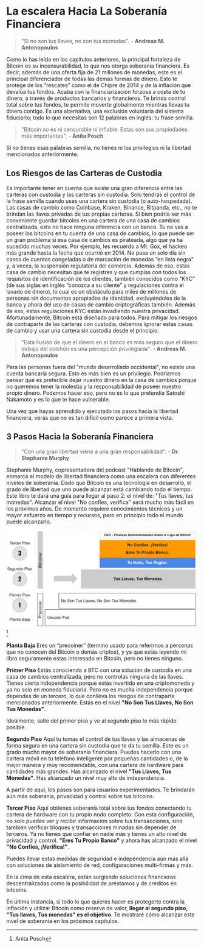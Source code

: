 # La escalera Hacia La Soberanía Financiera

> "Si no son tus llaves, no son tus monedas". - **Andreas M. Antonopoulos**

Como lo has leído en los capítulos anteriores, la principal fortaleza de Bitcoin es su incensurabilidad, lo que nos otorga soberanía financiera. Es decir, además de una oferta fija de 21 millones de monedas, este es el principal diferenciador de todas las demás formas de dinero. Esto te protege de los “rescates” como el de Chipre de 2014 y de la inflación que devalúa tus fondos. Acaba con la financiarización forzosa a costa de tu dinero, a través de productos bancarios y financieros. Te brinda control total sobre tus fondos, te permite moverte globalmente mientras llevas tu dinero contigo. Es una alternativa, una exclusión voluntaria del sistema fiduciario; todo lo que necesitas son 12 palabras en inglés: tu frase semilla.

> "Bitcoin no es ni censurable ni inflable. Estas son sus propiedades más importantes". - **Anita Posch**

Si no tienes esas palabras semilla, no tienes ni los privilegios ni la libertad mencionados anteriormente.

## Los Riesgos de las Carteras de Custodia
Es importante tener en cuenta que existe una gran diferencia entre las carteras con custodia y las carteras sin custodia. Solo tendrás el control de la frase semilla cuando uses una cartera sin custodia (o auto-hospedada). Las casas de cambio como Coinbase, Kraken, Binance, Bitpanda, etc., no te brindan las llaves privadas de tus propias carteras. Si bien podría ser más conveniente guardar bitcoins en una cartera de una casa de cambios centralizada, esto no hace ninguna diferencia con un banco. Tu no vas a poseer los bitcoins en tu cuenta de una casa de cambios, lo que puede ser un gran problema si esa casa de cambios es pirateada, algo que ya ha sucedido muchas veces. Por ejemplo, les recuerdo a Mt. Gox, el hackeo más grande hasta la fecha que ocurrió en 2014. No pasa un solo día sin casos de cuentas congeladas o de marcación de monedas “en lista negra” y, a veces, la suspensión regulatoria del comercio. Además de eso, estas casa de cambio necesitan que te registres y que cumplas con todos los requisitos de identificación de los clientes, también conocidos como “KYC” (de sus siglas en inglés “conozca a su cliente” y regulaciones contra el lavado de dinero), lo cual es un obstáculo para miles de millones de personas sin documentos apropiados de identidad, excluyéndoles de la banca y ahora del uso de casas de cambio criptográficas también. Además de eso, estas regulaciones KYC están invadiendo nuestra privacidad. Afortunadamente, Bitcoin está diseñado para todos. Para mitigar los riesgos de contraparte de las carteras con custodia, debemos ignorar estas casas de cambio y usar una cartera sin custodia desde el principio.

> "Esta ilusión de que el dinero en el banco es más seguro que el dinero debajo del colchón es una percepción privilegiada". - **Andreas M. Antonopoulos**

Para las personas fuera del "mundo desarrollado occidental", no existe una cuenta bancaria segura. Esto es más bien es un privilegio. Podríamos pensar que es preferible dejar nuestro dinero en la casa de cambios porque no queremos tener la molestia y la responsabilidad de poseer nuestro propio dinero. Podemos hacer eso, pero no es lo que pretendía Satoshi Nakamoto y es lo que te hace vulnerable.

Una vez que hayas aprendido y ejecutado los pasos hacia la libertad financiera, verás que no es tan difícil como parece a primera vista.

## 3 Pasos Hacia la Soberanía Financiera

> "Con una gran libertad viene a una gran responsabilidad". - **Dr. Stephanie Murphy**

Stephanie Murphy, copresentadora del podcast "Hablando de Bitcoin", enmarca el modelo de libertad financiera como una escalera con diferentes niveles de soberanía. Dado que Bitcoin es una tecnología en desarrollo, el grado de libertad que uno puede alcanzar está cambiando todo el tiempo. Este libro te dará una guía para llegar al paso 2: el nivel de: "Tus llaves, tus monedas". Alcanzar el nivel "No confíes, verifica" será mucho más fácil en los próximos años. De momento requiere conocimientos técnicos y un mayor esfuerzo en tiempo y recursos, pero en principio todo el mundo puede alcanzarlo.

![3 pasos hacia la soberanía financiera](resources/_staircase-sovereignty-3-steps.png) [^68]

**Planta Baja** Eres un “precoiner” (termino usado para referirnos a personas que no conocen del Bitcoin o demás criptos), y ya que estás leyendo mi libro seguramente estas interesado en Bitcoin, pero no tienes ninguno.

**Primer Piso** Estás conociendo a BTC con una solución de custodia en una casa de cambios centralizada, pero no controlas ninguna de las llaves. Tienes cierta independencia porque estás invertido en una criptomoneda y ya no solo en moneda fiduciaria. Pero no es mucha independencia porque dependes de un tercero, lo que conlleva los riesgos de contraparte mencionados anteriormente. Estás en el nivel **"No Son Tus Llaves, No Son Tus Monedas"**.

Idealmente, salte del primer piso y ve al segundo piso lo más rápido posible.

**Segundo Piso** Aquí tu tomas el control de tus llaves y las almacenas de forma segura en una cartera sin custodia que te da tu semilla. Este es un grado mucho mayor de soberanía financiera. Puedes hacerlo con una cartera móvil en tu teléfono inteligente por pequeñas cantidades o, de la mejor manera y muy recomendable, con una cartera de hardware para cantidades más grandes. Has alcanzado el nivel **"Tus Llaves, Tus Monedas"**. Has alcanzado un nivel muy alto de independencia.

A partir de aquí, los pasos son para usuarios experimentados. Te brindarán aún más soberanía, privacidad y control sobre tus bitcoins.

**Tercer Piso** Aquí obtienes soberanía total sobre tus fondos conectando tu cartera de hardware con tu propio nodo completo. Con esta configuración, no solo puedes ver y recibir información sobre tus transacciones, sino también verificar bloques y transacciones minadas sin depender de terceros. Ya no tienes que confiar en nadie más y tienes un alto nivel de privacidad y control. **"Eres Tu Propio Banco"** y ahora has alcanzado el nivel **"No Confíes, ¡Verifica!"**.

Puedes llevar estas medidas de seguridad e independencia aún más allá con soluciones de aislamiento de red, configuraciones multi-firmas y más.

En la cima de esta escalera, están surgiendo soluciones financieras descentralizadas como la posibilidad de préstamos y de créditos en bitcoins.

En última instancia, si todo lo que quieres hacer es protegerte contra la inflación y utilizar Bitcoin como reserva de valor, **llegar al segundo piso, "Tus llaves, Tus monedas" es el objetivo**. Te mostraré cómo alcanzar este nivel de soberanía en los próximos capítulos.

[^68]: Anita Posch
